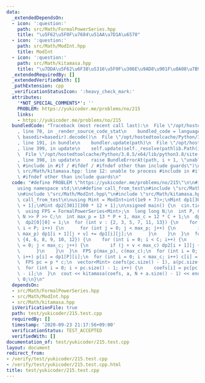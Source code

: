 ```yaml
---
data:
  _extendedDependsOn:
  - icon: ':question:'
    path: src/Math/FormalPowerSeries.hpp
    title: "\u5F62\u5F0F\u7684\u51AA\u7D1A\u6570"
  - icon: ':question:'
    path: src/Math/ModInt.hpp
    title: ModInt
  - icon: ':question:'
    path: src/Math/kitamasa.hpp
    title: "\u7DDA\u5F62\u6F38\u5316\u5F0F\u306E\u9AD8\u901F\u8A08\u7B97"
  _extendedRequiredBy: []
  _extendedVerifiedWith: []
  _pathExtension: cpp
  _verificationStatusIcon: ':heavy_check_mark:'
  attributes:
    '*NOT_SPECIAL_COMMENTS*': ''
    PROBLEM: https://yukicoder.me/problems/no/215
    links:
    - https://yukicoder.me/problems/no/215
  bundledCode: "Traceback (most recent call last):\n  File \"/opt/hostedtoolcache/Python/3.8.5/x64/lib/python3.8/site-packages/onlinejudge_verify/documentation/build.py\"\
    , line 70, in _render_source_code_stat\n    bundled_code = language.bundle(stat.path,\
    \ basedir=basedir).decode()\n  File \"/opt/hostedtoolcache/Python/3.8.5/x64/lib/python3.8/site-packages/onlinejudge_verify/languages/cplusplus.py\"\
    , line 191, in bundle\n    bundler.update(path)\n  File \"/opt/hostedtoolcache/Python/3.8.5/x64/lib/python3.8/site-packages/onlinejudge_verify/languages/cplusplus_bundle.py\"\
    , line 399, in update\n    self.update(self._resolve(pathlib.Path(included), included_from=path))\n\
    \  File \"/opt/hostedtoolcache/Python/3.8.5/x64/lib/python3.8/site-packages/onlinejudge_verify/languages/cplusplus_bundle.py\"\
    , line 398, in update\n    raise BundleErrorAt(path, i + 1, \"unable to process\
    \ #include in #if / #ifdef / #ifndef other than include guards\")\nonlinejudge_verify.languages.cplusplus_bundle.BundleErrorAt:\
    \ src/Math/kitamasa.hpp: line 12: unable to process #include in #if / #ifdef /\
    \ #ifndef other than include guards\n"
  code: "#define PROBLEM \"https://yukicoder.me/problems/no/215\"\n\n#include <bits/stdc++.h>\n\
    using namespace std;\n\n#define call_from_test\n#include \"src/Math/FormalPowerSeries.hpp\"\
    \n#include \"src/Math/ModInt.hpp\"\n#include \"src/Math/kitamasa.hpp\"\n#undef\
    \ call_from_test\n\nusing Mint = ModInt<int(1e9 + 7)>;\nMint dp1[301][300 * 13\
    \ + 1];\nMint dp2[301][300 * 12 + 1];\n\nsigned main() {\n  cin.tie(0);\n  ios::sync_with_stdio(false);\n\
    \  using FPS = FormalPowerSeries<Mint>;\n  long long N;\n  int P, C;\n  cin >>\
    \ N >> P >> C;\n  int max_p = 13 * P + 1, max_c = 12 * C + 1;\n  dp1[0][0] = 1;\n\
    \  dp2[0][0] = 1;\n  for (int v : {2, 3, 5, 7, 11, 13}) {\n    for (int i = 0;\
    \ i < P; i++) {\n      for (int j = 0; j < max_p; j++) {\n        if (j + v <\
    \ max_p) dp1[i + 1][j + v] += dp1[i][j];\n      }\n    }\n  }\n  for (int v :\
    \ {4, 6, 8, 9, 10, 12}) {\n    for (int i = 0; i < C; i++) {\n      for (int j\
    \ = 0; j < max_c; j++) {\n        if (j + v < max_c) dp2[i + 1][j + v] += dp2[i][j];\n\
    \      }\n    }\n  }\n  FPS p(max_p), c(max_c);\n  for (int i = 0; i < max_p;\
    \ i++) p[i] = dp1[P][i];\n  for (int i = 0; i < max_c; i++) c[i] = dp2[C][i];\n\
    \  FPS pc = p * c;\n  vector<Mint> coefs(pc.size() - 1), a(pc.size() - 1, 1);\n\
    \  for (int i = 0; i < pc.size() - 1; i++) {\n    coefs[i] = pc[pc.size() - 1\
    \ - i];\n  }\n  cout << kitamasa(coefs, a, N + a.size() - 1) << endl;\n  return\
    \ 0;\n}\n"
  dependsOn:
  - src/Math/FormalPowerSeries.hpp
  - src/Math/ModInt.hpp
  - src/Math/kitamasa.hpp
  isVerificationFile: true
  path: test/yukicoder/215.test.cpp
  requiredBy: []
  timestamp: '2020-09-23 21:17:56+09:00'
  verificationStatus: TEST_ACCEPTED
  verifiedWith: []
documentation_of: test/yukicoder/215.test.cpp
layout: document
redirect_from:
- /verify/test/yukicoder/215.test.cpp
- /verify/test/yukicoder/215.test.cpp.html
title: test/yukicoder/215.test.cpp
---
```

